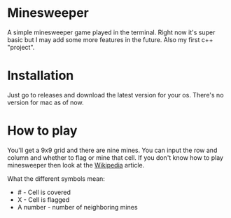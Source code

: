# Minesweeper
A simple minesweeper game played in the terminal. Right now it's super basic but I may add some more features in the future. Also my first c++ "project".

# Installation
Just go to releases and download the latest version for your os. There's no version for mac as of now.

# How to play
You'll get a 9x9 grid and there are nine mines. You can input the row and column and whether to flag or mine that cell. If you don't know how to play minesweeper then look at the [Wikipedia](https://en.wikipedia.org/wiki/Minesweeper_(video_game)) article.

What the different symbols mean:

  * \# - Cell is covered
  * X - Cell is flagged
  * A number - number of neighboring mines
